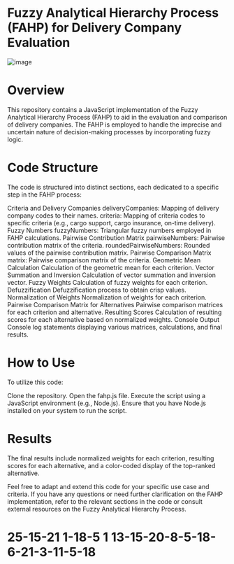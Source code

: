 # Fuzzy Analytical Hierarchy Process (FAHP) for Delivery Company Evaluation
![image](https://github.com/VladyslavMilievNotAbot/fuzzy-analytical-hierarchy-process/assets/84059723/46c0b8a9-55bc-41a1-879c-bddc8dd5651c)

# Overview
This repository contains a JavaScript implementation of the Fuzzy Analytical Hierarchy Process (FAHP) to aid in the evaluation and comparison of delivery companies. The FAHP is employed to handle the imprecise and uncertain nature of decision-making processes by incorporating fuzzy logic.

# Code Structure
The code is structured into distinct sections, each dedicated to a specific step in the FAHP process:

Criteria and Delivery Companies
deliveryCompanies: Mapping of delivery company codes to their names.
criteria: Mapping of criteria codes to specific criteria (e.g., cargo support, cargo insurance, on-time delivery).
Fuzzy Numbers
fuzzyNumbers: Triangular fuzzy numbers employed in FAHP calculations.
Pairwise Contribution Matrix
pairwiseNumbers: Pairwise contribution matrix of the criteria.
roundedPairwiseNumbers: Rounded values of the pairwise contribution matrix.
Pairwise Comparison Matrix
matrix: Pairwise comparison matrix of the criteria.
Geometric Mean Calculation
Calculation of the geometric mean for each criterion.
Vector Summation and Inversion
Calculation of vector summation and inversion vector.
Fuzzy Weights
Calculation of fuzzy weights for each criterion.
Defuzzification
Defuzzification process to obtain crisp values.
Normalization of Weights
Normalization of weights for each criterion.
Pairwise Comparison Matrix for Alternatives
Pairwise comparison matrices for each criterion and alternative.
Resulting Scores
Calculation of resulting scores for each alternative based on normalized weights.
Console Output
Console log statements displaying various matrices, calculations, and final results.

# How to Use
To utilize this code:

Clone the repository.
Open the fahp.js file.
Execute the script using a JavaScript environment (e.g., Node.js).
Ensure that you have Node.js installed on your system to run the script.

# Results
The final results include normalized weights for each criterion, resulting scores for each alternative, and a color-coded display of the top-ranked alternative.

Feel free to adapt and extend this code for your specific use case and criteria. If you have any questions or need further clarification on the FAHP implementation, refer to the relevant sections in the code or consult external resources on the Fuzzy Analytical Hierarchy Process.
# 25-15-21 1-18-5 1 13-15-20-8-5-18-6-21-3-11-5-18

